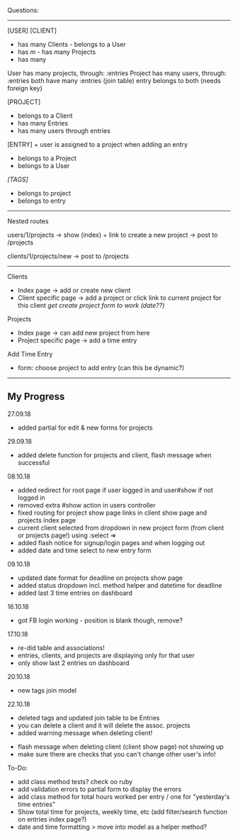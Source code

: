 Questions:

------------


[USER] 			 					[CLIENT]
- has many Clients                  - belongs to a User
- has m                 			- has many Projects
- has many                   		

User has many projects, through: :entries
Project has many users, through: :entries
both have many :entries (join table)
entry belongs to both (needs foreign key)

[PROJECT] 
- belongs to a Client
- has many Entries
- has many users through entries

[ENTRY] + user is assigned to a project when adding an entry
- belongs to a Project
- belongs to a User

*[TAGS]*
- belongs to project
- belongs to entry







--------------
Nested routes

users/1/projects -> show (index) + link to create a new project
-> post to /projects

clients/1/projects/new 
-> post to /projects


--------------
Clients
- Index page -> add or create new client
- Client specific page
  -> add a project or click link to current project for this client
  *get create project form to work (date??)*

Projects
- Index page -> can add new project from here
- Project specific page
  -> add a time entry

Add Time Entry
- form: choose project to add entry (can this be dynamic?)


---------------
My Progress
---------------

27.09.18
+ added partial for edit & new forms for projects

29.09.18
+ added delete function for projects and client, flash message when successful

08.10.18
+ added redirect for root page if user logged in and user#show if not logged in
+ removed extra #show action in users controller
+ fixed routing for project show page links in client show page and projects index page
+ current client selected from dropdown in new project form (from client or projects page!) using :select => 
+ added flash notice for signup/login pages and when logging out
+ added date and time select to new entry form

09.10.18
+ updated date format for deadline on projects show page
+ added status dropdown incl. method helper and datetime for deadline
+ added last 3 time entries on dashboard

16.10.18
+ got FB login working - position is blank though, remove?

17.10.18
+ re-did table and associations!
+ entries, clients, and projects are displaying only for that user
+ only show last 2 entries on dashboard


20.10.18
+ new tags join model

22.10.18
+ deleted tags and updated join table to be Entries
+ you can delete a client and it will delete the assoc. projects
+ added warning message when deleting client!

- flash message when deleting client (client show page) not showing up
- make sure there are checks that you can't change other user's info!


To-Do:
- add class method tests? check oo ruby
- add validation errors to partial form to display the errors
- add class method for total hours worked per entry / one for "yesterday's time entries"
- Show total time for projects, weekly time, etc (add filter/search function on entries index page?)
- date and time formatting > move into model as a helper method?










